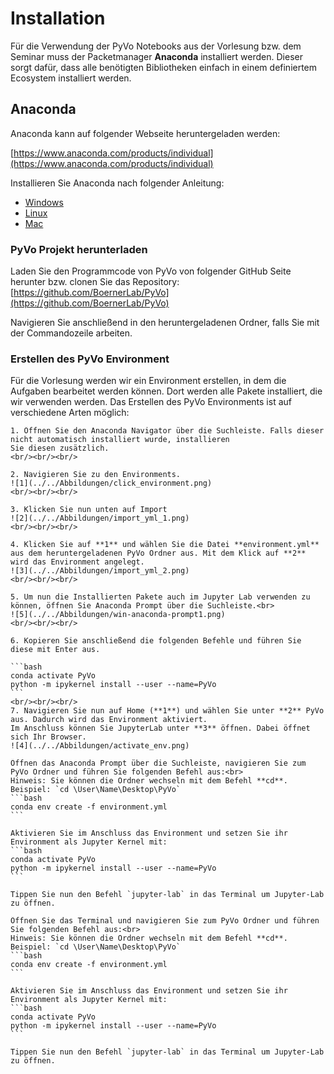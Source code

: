 # Installation

Für die Verwendung der PyVo Notebooks aus der Vorlesung bzw. dem Seminar muss der Packetmanager **Anaconda** installiert 
werden. Dieser sorgt dafür, dass alle benötigten Bibliotheken einfach in einem definiertem Ecosystem installiert werden. 

## Anaconda

Anaconda kann auf folgender Webseite heruntergeladen werden:

[https://www.anaconda.com/products/individual](https://www.anaconda.com/products/individual)

Installieren Sie Anaconda nach folgender Anleitung:
- <a href="https://docs.anaconda.com/anaconda/install/windows/" target="_blank">Windows</a>
- <a href="https://docs.anaconda.com/anaconda/install/linux/" target="_blank">Linux</a>
- <a href="https://docs.anaconda.com/anaconda/install/mac-os/" target="_blank">Mac</a>


### PyVo Projekt herunterladen

Laden Sie den Programmcode von PyVo von folgender GitHub Seite herunter bzw. clonen Sie das Repository:
[https://github.com/BoernerLab/PyVo](https://github.com/BoernerLab/PyVo) <br> 

Navigieren Sie anschließend in den heruntergeladenen Ordner, falls Sie mit der Commandozeile arbeiten. 

### Erstellen des PyVo Environment

Für die Vorlesung werden wir ein Environment erstellen, in dem die Aufgaben bearbeitet werden können. Dort werden alle Pakete installiert, die wir verwenden werden.
Das Erstellen des PyVo Environments ist auf verschiedene Arten möglich:

````{tabbed} Windows (Anaconda Navigator)
1. Öffnen Sie den Anaconda Navigator über die Suchleiste. Falls dieser nicht automatisch installiert wurde, installieren 
Sie diesen zusätzlich.
<br/><br/><br/>

2. Navigieren Sie zu den Environments.
![1](../../Abbildungen/click_environment.png)
<br/><br/><br/>

3. Klicken Sie nun unten auf Import
![2](../../Abbildungen/import_yml_1.png)
<br/><br/><br/>

4. Klicken Sie auf **1** und wählen Sie die Datei **environment.yml** aus dem heruntergeladenen PyVo Ordner aus. Mit dem Klick auf **2** wird das Environment angelegt.
![3](../../Abbildungen/import_yml_2.png)
<br/><br/><br/>

5. Um nun die Installierten Pakete auch im Jupyter Lab verwenden zu können, öffnen Sie Anaconda Prompt über die Suchleiste.<br>
![5](../../Abbildungen/win-anaconda-prompt1.png)
<br/><br/><br/>

6. Kopieren Sie anschließend die folgenden Befehle und führen Sie diese mit Enter aus.

```bash
conda activate PyVo
python -m ipykernel install --user --name=PyVo
```
<br/><br/><br/>
7. Navigieren Sie nun auf Home (**1**) und wählen Sie unter **2** PyVo aus. Dadurch wird das Environment aktiviert.
Im Anschluss können Sie JupyterLab unter **3** öffnen. Dabei öffnet sich Ihr Browser.
![4](../../Abbildungen/activate_env.png)
````

````{tabbed} Windows (Anaconda Prompt)
Öffnen das Anaconda Prompt über die Suchleiste, navigieren Sie zum PyVo Ordner und führen Sie folgenden Befehl aus:<br>
Hinweis: Sie können die Ordner wechseln mit dem Befehl **cd**. Beispiel: `cd \User\Name\Desktop\PyVo`
```bash
conda env create -f environment.yml
```

Aktivieren Sie im Anschluss das Environment und setzen Sie ihr Environment als Jupyter Kernel mit:
```bash
conda activate PyVo
python -m ipykernel install --user --name=PyVo
```

Tippen Sie nun den Befehl `jupyter-lab` in das Terminal um Jupyter-Lab zu öffnen.
````

````{tabbed} Linux / Mac
Öffnen Sie das Terminal und navigieren Sie zum PyVo Ordner und führen Sie folgenden Befehl aus:<br>
Hinweis: Sie können die Ordner wechseln mit dem Befehl **cd**. Beispiel: `cd \User\Name\Desktop\PyVo`
```bash
conda env create -f environment.yml
```

Aktivieren Sie im Anschluss das Environment und setzen Sie ihr Environment als Jupyter Kernel mit:
```bash
conda activate PyVo
python -m ipykernel install --user --name=PyVo
```

Tippen Sie nun den Befehl `jupyter-lab` in das Terminal um Jupyter-Lab zu öffnen.

````
<br/><br/><br/><br/>
